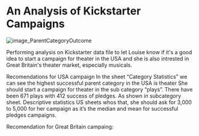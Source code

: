 # An Analysis of Kickstarter Campaigns 
![image_ParentCategoryOutcome](C:\Users\edgue\Documents\DATA_BOOTCAMP\Module_1_Excel/to/ParentCategoryOutcome.png)

Performing analysis on Kickstarter data file to let Louise know if it's a good idea to start a campaign for theater in the USA and
she is also intrested in Great Britain's theater market, especially musicals.

Recomendations for USA campaign
In the sheet “Category Statistics” we can see the highest successful parent category in the USA is theater
She should start a campaign for theater in the sub category “plays”. There have been 671 plays with 412 success of pledges. As shown in subcategory sheet.
Descriptive statistics US sheets whos that, she should ask for 3,000 to 5,000 for her campaign as it’s the median and mean for successful pledges campaigns. 

Recomendation for Great Britain campaing:


